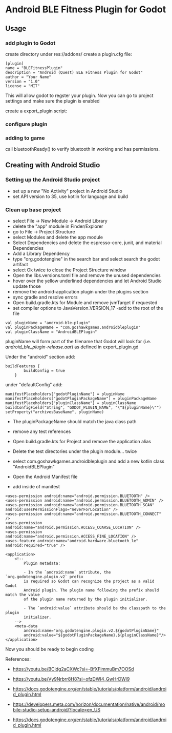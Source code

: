  # Android BLE Fitness Plugin for Godot

## Usage
### add plugin to Godot
create directory under res://addons/
create a plugin.cfg file:
```
[plugin]
name = "BLEFitnessPlugin"
description = "Android (Quest) BLE Fitness Plugin for Godot"
author = "Your Name"
version = "1.0"
license = "MIT"
```
This will allow godot to regster your plugin. Now you can go to project settings and make sure the plugin is enabled

create a export_plugin script:


### configure plugin

### adding to game
call bluetoothReady() to verify bluetooth in working and has permissions.


## Creating with Android Studio

### Setting up the Android Studio project
- set up a new "No Activity" project in Android Studio
- set API version to 35, use kotlin for language and build

### Clean up base project
- select File -> New Module -> Android Library
- delete the "app" module in Finder/Explorer
- go to File -> Project Structure
- select Modules and delete the app module
- Select Dependencies and delete the espresso-core, junit, and material Dependencies
- Add a Library Dependency
- type "org.godotengine" in the search bar and select search the godot artifact
- select Ok twice to close the Project Structure window
- Open the libs.versions.toml file and remove the unused dependencies
- hover over the yellow underlined dependencies and let Android Studio update those
- remove the android-application plugin under the plugins section
- sync gradle and resolve errors
- Open build.gradle.kts for Module and remove jvmTarget if requested
- set compiler options to JavaVersion.VERSION_17
-add to the root of the file
```
val pluginName = "android-ble-plugin"
val pluginPackageName = "com.goshawkgames.androidbleplugin"
val pluginClassName = "AndroidBLEPlugin"
```

pluginName will form part of the filename that Godot will look for (i.e. *android_ble_plugin-release.aar*) as defined in export_plugin.gd

Under the "android" section add:
```
buildFeatures {
        buildConfig = true
    }
```

under "defaultConfig" add:
```
manifestPlaceholders["godotPluginName"] = pluginName
manifestPlaceholders["godotPluginPackageName"] = pluginPackageName
manifestPlaceholders["pluginClassName"] = pluginClassName
buildConfigField("String", "GODOT_PLUGIN_NAME", "\"${pluginName}\"")
setProperty("archivesBaseName", pluginName)
```
- The pluginPackageName should match the java class path
- remove any test references

- Open build.gradle.kts for Project and remove the application alias
- Delete the test directories under the plugin module... twice
- select com.goshawkgames.androidbleplugin and add a new kotlin class "AndroidBLEPlugin"
- Open the Android Manifest file
- add inside of manifest

```
<uses-permission android:name="android.permission.BLUETOOTH" />
<uses-permission android:name="android.permission.BLUETOOTH_ADMIN" />
<uses-permission android:name="android.permission.BLUETOOTH_SCAN" android:usesPermissionFlags="neverForLocation" />
<uses-permission android:name="android.permission.BLUETOOTH_CONNECT" />
<uses-permission android:name="android.permission.ACCESS_COARSE_LOCATION" />
<uses-permission android:name="android.permission.ACCESS_FINE_LOCATION" />
<uses-feature android:name="android.hardware.bluetooth_le" android:required="true" />

<application>
    <!--
        Plugin metadata:

        - In the `android:name` attribute, the `org.godotengine.plugin.v2` prefix
        is required so Godot can recognize the project as a valid Godot
        Android plugin. The plugin name following the prefix should match the value
        of the plugin name returned by the plugin initializer.

        - The `android:value` attribute should be the classpath to the plugin
        initializer.
    -->
    <meta-data
        android:name="org.godotengine.plugin.v2.${godotPluginName}"
        android:value="${godotPluginPackageName}.${pluginClassName}"/>
</application>
```

Now you should be ready to begin coding



References:

- https://youtu.be/BCidg2aCXWc?si=-BfXFimmuBm7OOSd

- https://youtu.be/Vy9Nrbrr8H8?si=ofzDWI4_GwHrDWl9

- https://docs.godotengine.org/en/stable/tutorials/platform/android/android_plugin.html

- https://developers.meta.com/horizon/documentation/native/android/mobile-studio-setup-android/?locale=en_US

- https://docs.godotengine.org/en/stable/tutorials/platform/android/android_plugin.html
